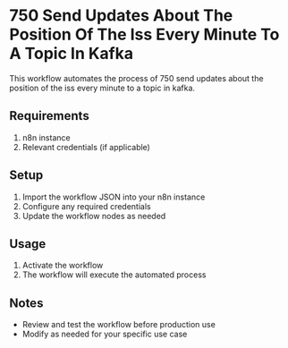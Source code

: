 # 750 Send Updates About The Position Of The Iss Every Minute To A Topic In Kafka

This workflow automates the process of 750 send updates about the position of the iss every minute to a topic in kafka.

## Requirements

1. n8n instance
2. Relevant credentials (if applicable)

## Setup

1. Import the workflow JSON into your n8n instance
2. Configure any required credentials
3. Update the workflow nodes as needed

## Usage

1. Activate the workflow
2. The workflow will execute the automated process

## Notes

- Review and test the workflow before production use
- Modify as needed for your specific use case
